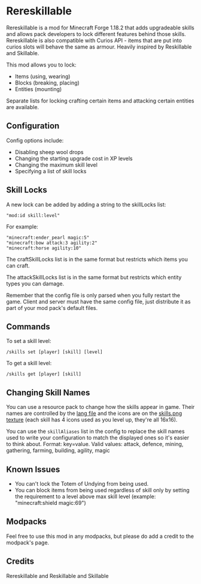 # Rereskillable

Rereskillable is a mod for Minecraft Forge 1.18.2 that adds upgradeable skills and allows pack developers to lock different features behind those skills. Rereskillable is also compatible with Curios API - items that are put into curios slots will behave the same as armour. Heavily inspired by Reskillable and Skillable.

This mod allows you to lock:
- Items (using, wearing)
- Blocks (breaking, placing)
- Entities (mounting)

Separate lists for locking crafting certain items and attacking certain entities are available.

## Configuration

Config options include:
- Disabling sheep wool drops
- Changing the starting upgrade cost in XP levels
- Changing the maximum skill level
- Specifying a list of skill locks

## Skill Locks

A new lock can be added by adding a string to the skillLocks list:
```
"mod:id skill:level"
```
For example:
```
"minecraft:ender_pearl magic:5"
"minecraft:bow attack:3 agility:2"
"minecraft:horse agility:10"
```

The craftSkillLocks list is in the same format but restricts which items you can craft.  

The attackSkillLocks list is in the same format but restricts which entity types you can damage.  

Remember that the config file is only parsed when you fully restart the game. Client and server must have the same config file, just distribute it as part of your mod pack's default files. 

## Commands

To set a skill level:
```
/skills set [player] [skill] [level]
```
To get a skill level:
```
/skills get [player] [skill]
```

## Changing Skill Names

You can use a resource pack to change how the skills appear in game. 
Their names are controlled by the [lang file](src/main/resources/assets/rereskillable/lang) and the icons 
are on the [skills.png texture](src/main/resources/assets/rereskillable/textures/gui/skills.png) (each skill has 4 icons used as you level up, they're all 16x16).  

You can use the `skillAliases` list in the config to replace the skill names used to write your configuration to match the displayed ones so it's easier to think about. 
Format: key=value. Valid values: attack, defence, mining, gathering, farming, building, agility, magic

## Known Issues

- You can't lock the Totem of Undying from being used.
- You can block items from being used regardless of skill only by setting the requirement to a level above max skill level (example: "minecraft:shield magic:69")

## Modpacks

Feel free to use this mod in any modpacks, but please do add a credit to the modpack's page.

## Credits

Rereskillable and Reskillable and Skillable
